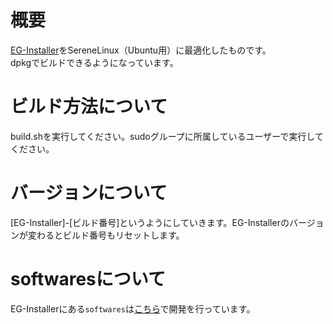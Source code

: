 # 概要
[EG-Installer](https://github.com/Hayao0819/EG-Installer)をSereneLinux（Ubuntu用）に最適化したものです。  
dpkgでビルドできるようになっています。

# ビルド方法について
build.shを実行してください。sudoグループに所属しているユーザーで実行してください。

# バージョンについて
[EG-Installer]-[ビルド番号]というようにしていきます。EG-Installerのバージョンが変わるとビルド番号もリセットします。

# softwaresについて
EG-Installerにある`softwares`は[こちら](https://github.com/Hayao0819/serene-startdash-scripts-bionic)で開発を行っています。
